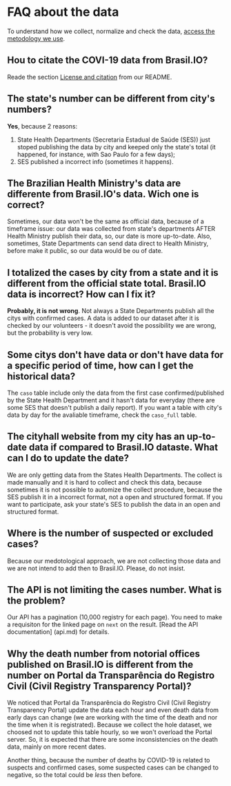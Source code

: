 # FAQ about the data

To understand how we collect, normalize and check the data, [access the metodology we use](https://drive.google.com/open?id=1escumcbjS8inzAKvuXOQocMcQ8ZCqbyHU5X5hFrPpn4).

## Hou to citate the COVI-19 data from Brasil.IO?

Reade the section [License and citation](https://github.com/turicas/covid19-br/blob/master/README.md#licen%C3%A7a-e-cita%C3%A7%C3%A3o) from our README.


## The state's number can be different from city's numbers?

**Yes**, because 2 reasons:

1. State Health Departments (Secretaria Estadual de Saúde (SES)) just stoped publishing the data by city and keeped only the state's total (it happened, for instance, with Sao Paulo for a few days);
2. SES published a incorrect info (sometimes it happens).


## The Brazilian Health Ministry's data are differente from Brasil.IO's data. Wich one is correct?

Sometimes, our data won't be the same as official data, because of a timeframe issue:
our data was collected from state's departments AFTER Health Ministry publish their data, so,
our date is more up-to-date. Also, sometimes, State Departments can send data direct to Health Ministry,
before make it public, so our data would be ou of date.


## I totalized the cases by city from a state and it is different from the official state total. Brasil.IO data is incorrect? How can I fix it?

**Probably, it is not wrong**. Not always a State Departments publish all the citys with confirmed cases. 
A data is added to our dataset after it is checked by our volunteers - it doesn't avoid the possibility we are wrong,
but the probability is very low.


## Some citys don't have data or don't have data for a specific period of time, how can I get the historical data?

The `caso` table include only the data from the first case confirmed/published by the State Health Department
and it hasn't data for everyday (there are some SES that doesn't publish a daily report). If you want a table
with city's data by day for the avaliable timeframe, check the `caso_full` table.


## The cityhall website from my city has an up-to-date data if compared to Brasil.IO dataste. What can I do to update the date?

We are only getting data from the States Health Departments. The collect is made manually
and it is hard to collect and check this data, because sometimes it is not possible to
automize the collect procedure, because the SES publish it in a incorrect format, not a
open and structured format. If you want to participate, ask your state's SES to publish
the data in an open and structured format.


## Where is the number of suspected or excluded cases?

Because our medotological approach, we are not collecting those data and we
are not intend to add then to Brasil.IO. Please, do not insist.


## The API is not limiting the cases number. What is the problem?

Our API has a pagination (10,000 registry for each page). You need to make a
requisiton for the linked page on `next` on the result. [Read the API documentation]
(api.md) for details.


## Why the death number from notorial offices published on Brasil.IO is different from the number on Portal da Transparência do Registro Civil (Civil Registry Transparency Portal)? 

We noticed that Portal da Transparência do Registro Civil (Civil Registry Transparency Portal)
update the data each hour and even death data from early days can change (we are working with the time of the death
and nor the time when it is registrated). Because we collect the hole dataset, we choosed not to update
this table hourly, so we won't overload the Portal server. So, it is expected that there are some inconsistencies
on the death data, mainly on more recent dates.

Another thing, because the number of deaths by COVID-19 is related to 
suspects and confirmed cases, some suspected cases can be changed to negative,
so the total could be *less* then before.